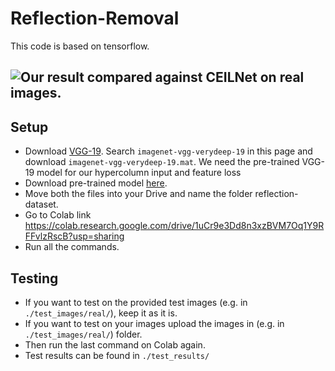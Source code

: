 # Reflection-Removal

This code is based on tensorflow.

## ![Our result compared against CEILNet on real images.](./teaser/teaser.png)


## Setup
  * Download [VGG-19](http://www.vlfeat.org/matconvnet/pretrained/#downloading-the-pre-trained-models). Search `imagenet-vgg-verydeep-19` in this page and download `imagenet-vgg-verydeep-19.mat`. We need the pre-trained VGG-19 model for our hypercolumn input and feature loss
  * Download pre-trained model [here](https://drive.google.com/open?id=1I9e2r_e0Ap6ds4MYRwoamUUlz6PzXPPj).
  * Move both the files into your Drive and name the folder reflection-dataset.
  * Go to Colab link https://colab.research.google.com/drive/1uCr9e3Dd8n3xzBVM7Oq1Y9RFFvlzRscB?usp=sharing
  * Run all the commands.

## Testing

* If you want to test on the provided test images (e.g. in `./test_images/real/`), keep it as it is.
* If you want to test on your images upload the images in (e.g. in `./test_images/real/`) folder.
* Then run the last command on Colab again.
* Test results can be found in `./test_results/`


